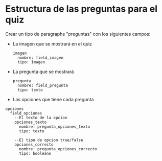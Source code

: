 
# Estructura de las preguntas para el quiz
Crear un tipo de paragraphs "preguntas" con los siguientes campos:

- La imagen que se mostrará en el quiz
  ```
  imagen	
    nombre: field_imagen	
    tipo: Imagen
  ```
 
- La pregunta que se mostrará
  ```
  pregunta	
    nombre: field_pregunta
    tipo: texto
  ```

- Las opciones que tiene cada pregunta
```
opciones	
  field_opciones
    --El texto de la opcion
    opciones_texto 
      nombre: pregunta_opciones_texto
      tipo: texto
      
    --El tipo de opcion true/false
    opciones_correcto
      nombre: pregunta_opciones_correcto
      tipo: booleano
  ```
  
